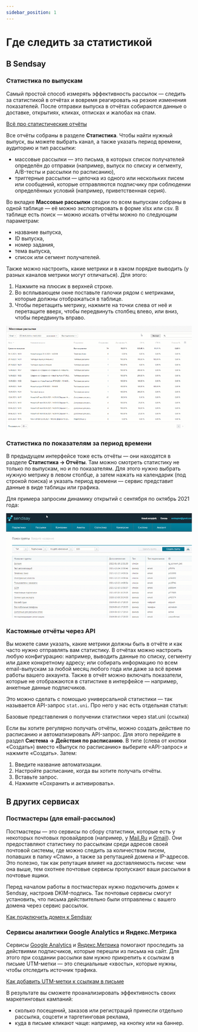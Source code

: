 ```yaml
---
sidebar_position: 1
---
```


# Где следить за статистикой

## В Sendsay
### Статистика по выпускам
Самый простой способ измерять эффективность рассылок — следить за статистикой в отчётах и вовремя реагировать на резкие изменения показателей. После отправки выпуска в отчётах собираются данные о доставке, открытиях, кликах, отписках и жалобах на спам.

[Всё про статистические отчёты](./all-about-campaign-reports.md)

Все отчёты собраны в разделе **Статистика**. Чтобы найти нужный выпуск, вы можете  выбрать канал, а также указать период времени, аудиторию и тип рассылки:
- массовые рассылки — это письма, в которых список получателей определён до отправки (например, выпуск по списку и сегменту, A/B-тесты и рассылки по расписанию),
- триггерные рассылки — цепочка из одного или нескольких писем или сообщений, которые отправляются подписчику при соблюдении определённых условий (например, приветственная серия).

Во вкладке **Массовые рассылки** сводки по всем выпускам собраны в одной таблице — её можно экспортировать в форме xlsx или csv. В таблице есть поиск — можно искать отчёты можно по следующим параметрам:
- название выпуска,
- ID выпуска,
- номер задания,
- тема выпуска,
- список или сегмент получателей.

Также можно настроить, какие метрики и в каком порядке выводить (у разных каналов метрики могут отличаться). Для этого:
1. Нажмите на плюсик в верхней строке.
2. Во всплывающем окне поставьте галочки рядом с метриками, которые должны отображаться в таблице.
3. Чтобы перетащить метрику, нажмите на точки слева от неё и перетащите вверх, чтобы передвинуть столбец влево, или вниз, чтобы передвинуть вправо.

![Manage reports](./assets\where-to-track-statistics/manage-reports.gif)

### Статистика по показателям за период времени
В предыдущем интерфейсе тоже есть отчёты — они находятся в разделе **Статистика → Отчёты**. Там можно смотреть статистику не только по выпускам, но и по показателям. Для этого нужно выбрать нужную метрику в левом столбце, а затем нажать на календарик (под строкой поиска) и указать период времени — сервис представит данные в виде таблицы или графика.

Для примера запросим динамику открытий с сентября по октябрь 2021 года:

![Statistics dynamics](./assets\where-to-track-statistics/statistics-dynamics.gif)

### Кастомные отчёты через API
Вы можете сами указать, какие метрики должны быть в отчёте и как часто нужно отправлять вам статистику. В отчётах можно настроить любую конфигурацию: например, выводить данные по списку, сегменту или даже конкретному адресу; или собирать информацию по всем email-выпускам за любой месяц любого года или даже за всё время работы вашего аккаунта. Также в отчёт можно включать показатели, которые не отображаются в статистике в интерфейсе — например, анкетные данные подписчиков.

Это можно сделать с помощью универсальной статистики — так называется API-запрос `stat.uni`. Про него у нас есть отдельная статья:

Базовые представления о получении статистики через stat.uni (ссылка)

Если вы хотите регулярно получать отчёты, можно создать действие по расписанию и автоматизировать API-запрос. Для этого перейдите в раздел **Система → Действия по расписанию**. В типе (слева от кнопки «Создать») вместо «Выпуск по расписанию» выберите «API-запрос» и нажмите «Создать». Затем:
1. Введите название автоматизации.
2. Настройте расписание, когда вы хотите получать отчёты.
3. Вставьте запрос.
4. Нажмите «Сохранить и активировать».

## В других сервисах
### Постмастеры (для email-рассылок)
Постмастеры — это сервисы по сбору статистики, которые есть у некоторых почтовых провайдеров (например, у [Mail.Ru](https://postmaster.mail.ru/) и [Gmail](https://gmail.com/postmaster/)). Они предоставляют статистику по рассылкам среди адресов своей почтовой системы, где можно следить за количеством писем, попавших в папку «Спам», а также за репутацией домена и IP-адресов. Это полезно, так как репутация влияет на доставляемость писем: чем она выше, тем охотнее почтовые сервисы пропускают ваши рассылки в почтовые ящики.

Перед началом работы в постмастерах нужно подключить домен к Sendsay, настроив DKIM-подпись. Так почтовые сервисы смогут установить, что письма действительно были отправлены с вашего домена через сервис рассылок.

[Как подключить домен к Sendsay](../email-campaigns/settings/how-to-connect-domain.md)

### Сервисы аналитики Google Analytics и Яндекс.Метрика
Сервисы [Google Analytics](https://www.google.com/analytics/) и [Яндекс.Метрика](https://metrika.yandex.ru/) помогают проследить за действиями подписчиков, которые перешли из письма на сайт. Для этого при создании рассылки вам нужно прикрепить к ссылкам в письме UTM-метки — это специальные «хвосты», которые нужны, чтобы отследить источник трафика.

[Как добавить UTM-метки к ссылкам в письме](../email-campaigns/settings/how-to-add-utm.md)

В результате вы сможете проанализировать эффективность своих маркетинговых кампаний:
- сколько посещений, заказов или регистраций принесли отдельно рассылка, соцсети и таргетинговая реклама,
- куда в письме кликают чаще: например, на кнопку или на баннер.